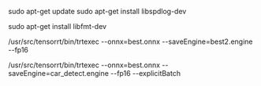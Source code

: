 sudo apt-get update
sudo apt-get install libspdlog-dev

sudo apt-get install libfmt-dev

<!-- trtexec --onnx=best.onnx --saveEngine=best.engine --explicitBatch -->
/usr/src/tensorrt/bin/trtexec --onnx=best.onnx --saveEngine=best2.engine --fp16


/usr/src/tensorrt/bin/trtexec --onnx=best.onnx --saveEngine=car_detect.engine --fp16  --explicitBatch
